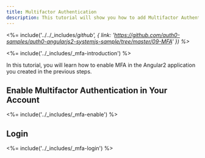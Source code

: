 ```yaml
---
title: Multifactor Authentication
description: This tutorial will show you how to add Multifactor Authentication to your Angular2 app with auth0.
---
```


<%= include('../../_includes/_github', {
  link: 'https://github.com/auth0-samples/auth0-angularjs2-systemjs-sample/tree/master/09-MFA'
}) %>_

<%= include('../_includes/_mfa-introduction') %>


In this tutorial, you will learn how to enable MFA in the Angular2 application you created in the previous steps.

## Enable Multifactor Authentication in Your Account

<%= include('../_includes/_mfa-enable') %>

## Login

<%= include('../_includes/_mfa-login') %>


